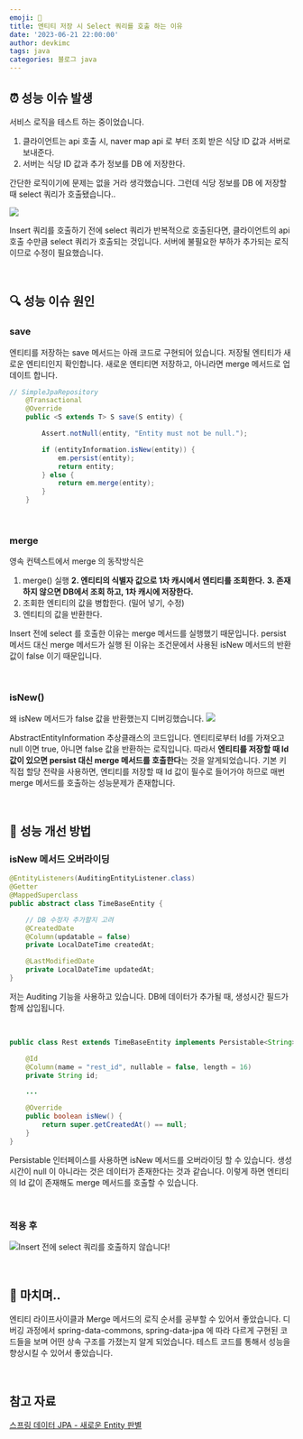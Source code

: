 ```yaml
---
emoji: 🧬
title: 엔티티 저장 시 Select 쿼리를 호출 하는 이유
date: '2023-06-21 22:00:00'
author: devkimc
tags: java
categories: 블로그 java
---
```


## ⏰ 성능 이슈 발생

서비스 로직을 테스트 하는 중이었습니다.

1. 클라이언트는 api 호출 시, naver map api 로 부터 조회 받은 식당 ID 값과 서버로 보내준다.
2. 서버는 식당 ID 값과 추가 정보를 DB 에 저장한다.

간단한 로직이기에 문제는 없을 거라 생각했습니다. 그런데 식당 정보를 DB 에 저장할 때 select 쿼리가 호출됐습니다..

![](https://velog.velcdn.com/images/kws60000/post/5140e037-56c4-463d-8cc9-7e823f83c78e/image.png)

Insert 쿼리를 호출하기 전에 select 쿼리가 반복적으로 호출된다면, 클라이언트의 api 호출 수만큼 select 쿼리가 호출되는 것입니다. 서버에 불필요한 부하가 추가되는 로직이므로 수정이 필요했습니다.

<br />

## 🔍 성능 이슈 원인

### save

엔티티를 저장하는 save 메서드는 아래 코드로 구현되어 있습니다.
저장될 엔티티가 새로운 엔티티인지 확인합니다. 새로운 엔티티면 저장하고, 아니라면 merge 메서드로 업데이트 합니다.

```java
// SimpleJpaRepository
	@Transactional
	@Override
	public <S extends T> S save(S entity) {

		Assert.notNull(entity, "Entity must not be null.");

		if (entityInformation.isNew(entity)) {
			em.persist(entity);
			return entity;
		} else {
			return em.merge(entity);
		}
	}
```

<br />

### merge

영속 컨텍스트에서 merge 의 동작방식은

1. merge() 실행
   **2. 엔티티의 식별자 값으로 1차 캐시에서 엔티티를 조회한다.**
   **3. 존재하지 않으면 DB에서 조회 하고, 1차 캐시에 저장한다.**
2. 조회한 엔티티의 값을 병합한다. (밀어 넣기, 수정)
3. 엔티티의 값을 반환한다.

Insert 전에 select 를 호출한 이유는 merge 메서드를 실행했기 때문입니다. persist 메서드 대신 merge 메서드가 실행 된 이유는 조건문에서 사용된 isNew 메서드의 반환값이 false 이기 때문입니다.

<br />

### isNew()

왜 isNew 메서드가 false 값을 반환했는지 디버깅했습니다.
![](https://velog.velcdn.com/images/kws60000/post/5597d0ce-af76-4f3d-a0cb-bbd4ee602117/image.png)

AbstractEntityInformation 추상클래스의 코드입니다.
엔티티로부터 Id를 가져오고 null 이면 true, 아니면 false 값을 반환하는 로직입니다.
따라서 **엔티티를 저장할 때 Id 값이 있으면 persist 대신 merge 메서드를 호출한다**는 것을 알게되었습니다.
기본 키 직접 할당 전략을 사용하면, 엔티티를 저장할 때 Id 값이 필수로 들어가야 하므로 매번 merge 메서드를 호출하는 성능문제가 존재합니다.

<br />

## 🔑 성능 개선 방법

### isNew 메서드 오버라이딩

```java
@EntityListeners(AuditingEntityListener.class)
@Getter
@MappedSuperclass
public abstract class TimeBaseEntity {

    // DB 수정자 추가할지 고려
    @CreatedDate
    @Column(updatable = false)
    private LocalDateTime createdAt;

    @LastModifiedDate
    private LocalDateTime updatedAt;
}
```

저는 Auditing 기능을 사용하고 있습니다.
DB에 데이터가 추가될 때, 생성시간 필드가 함께 삽입됩니다.

<br />

```java
public class Rest extends TimeBaseEntity implements Persistable<String> {

    @Id
    @Column(name = "rest_id", nullable = false, length = 16)
    private String id;

	...

    @Override
    public boolean isNew() {
        return super.getCreatedAt() == null;
    }
}
```

Persistable 인터페이스를 사용하면 isNew 메서드를 오버라이딩 할 수 있습니다.
생성 시간이 null 이 아니라는 것은 데이터가 존재한다는 것과 같습니다.
이렇게 하면 엔티티의 Id 값이 존재해도 merge 메서드를 호출할 수 있습니다.

<br />

### 적용 후

![](https://velog.velcdn.com/images/kws60000/post/c8151752-910d-4dd6-b767-b4311840082b/image.png)Insert 전에 select 쿼리를 호출하지 않습니다!

<br />

## 📄 마치며..

엔티티 라이프사이클과 Merge 메서드의 로직 순서를 공부할 수 있어서 좋았습니다.
디버깅 과정에서 spring-data-commons, spring-data-jpa 에 따라 다르게 구현된 코드들을 보며
어떤 상속 구조를 가졌는지 알게 되었습니다.
테스트 코드를 통해서 성능을 향상시킬 수 있어서 좋았습니다.

<br />

## 참고 자료

[스프링 데이터 JPA - 새로운 Entity 판별](https://jaime-note.tistory.com/65)

```toc

```
